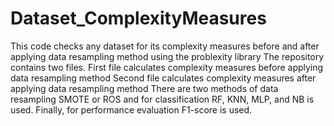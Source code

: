 # Dataset_ComplexityMeasures
This code checks any dataset for its complexity measures before and after applying data resampling method using the problexity library
The repository contains two files. 
  First file calculates complexity measures before applying data resampling method
  Second file calculates complexity measures after applying data resampling method
There are two methods of data resampling SMOTE or ROS and for classification RF, KNN, MLP, and NB is used. Finally, for performance evaluation F1-score is used. 
